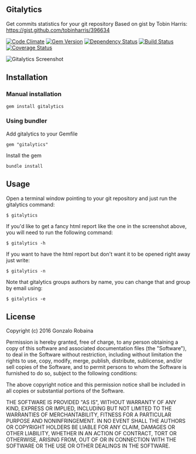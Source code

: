 ## Gitalytics

Get commits statistics for your git repository
Based on gist by Tobin Harris: https://gist.github.com/tobinharris/396634

[![Code Climate](https://codeclimate.com/github/pepito2k/gitalytics.png)](https://codeclimate.com/github/pepito2k/gitalytics)
[![Gem Version](https://badge.fury.io/rb/gitalytics.png)](http://badge.fury.io/rb/gitalytics)
[![Dependency Status](https://gemnasium.com/pepito2k/gitalytics.png)](https://gemnasium.com/pepito2k/gitalytics)
[![Build Status](https://travis-ci.org/pepito2k/gitalytics.png)](https://travis-ci.org/pepito2k/gitalytics)
[![Coverage Status](https://coveralls.io/repos/pepito2k/gitalytics/badge.png?branch=master)](https://coveralls.io/r/pepito2k/gitalytics?branch=master)

![Gitalytics Screenshot](http://photos.gonzalo.robaina.me/gitalytics_screen.png "Gitalytics Screenshot")

## Installation

### Manual installation

    gem install gitalytics

### Using bundler
Add gitalytics to your Gemfile

    gem "gitalytics"

Install  the gem

    bundle install

## Usage
Open a terminal window pointing to your git repository and just run the gitalytics command:

    $ gitalytics

If you'd like to get a fancy html report like the one in the screenshot above, you will need to run the following command:

    $ gitalytics -h

If you want to have the html report but don't want it to be opened right away just write:

    $ gitalytics -n

Note that gitalytics groups authors by name, you can change that and group by email using:

    $ gitalytics -e

## License
Copyright (c) 2016 Gonzalo Robaina

Permission is hereby granted, free of charge, to any person obtaining a copy
of this software and associated documentation files (the "Software"), to deal
in the Software without restriction, including without limitation the rights
to use, copy, modify, merge, publish, distribute, sublicense, and/or sell
copies of the Software, and to permit persons to whom the Software is
furnished to do so, subject to the following conditions:

The above copyright notice and this permission notice shall be included in
all copies or substantial portions of the Software.

THE SOFTWARE IS PROVIDED "AS IS", WITHOUT WARRANTY OF ANY KIND, EXPRESS OR
IMPLIED, INCLUDING BUT NOT LIMITED TO THE WARRANTIES OF MERCHANTABILITY,
FITNESS FOR A PARTICULAR PURPOSE AND NONINFRINGEMENT. IN NO EVENT SHALL THE
AUTHORS OR COPYRIGHT HOLDERS BE LIABLE FOR ANY CLAIM, DAMAGES OR OTHER
LIABILITY, WHETHER IN AN ACTION OF CONTRACT, TORT OR OTHERWISE, ARISING FROM,
OUT OF OR IN CONNECTION WITH THE SOFTWARE OR THE USE OR OTHER DEALINGS IN
THE SOFTWARE.
